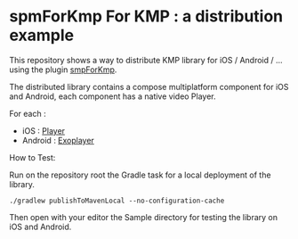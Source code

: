 # spmForKmp For KMP : a distribution example

This repository shows a way to distribute KMP library for iOS / Android / ... using the plugin [smpForKmp](https://github.com/frankois944/spm4Kmp).

The distributed library contains a compose multiplatform component for iOS and Android, each component has a native video Player.

For each :
- iOS : [Player](https://github.com/piemonte/Player)
- Android : [Exoplayer](https://github.com/google/ExoPlayer)

How to Test:

Run on the repository root the Gradle task for a local deployment of the library.

`./gradlew publishToMavenLocal --no-configuration-cache`

Then open with your editor the Sample directory for testing the library on iOS and Android.
